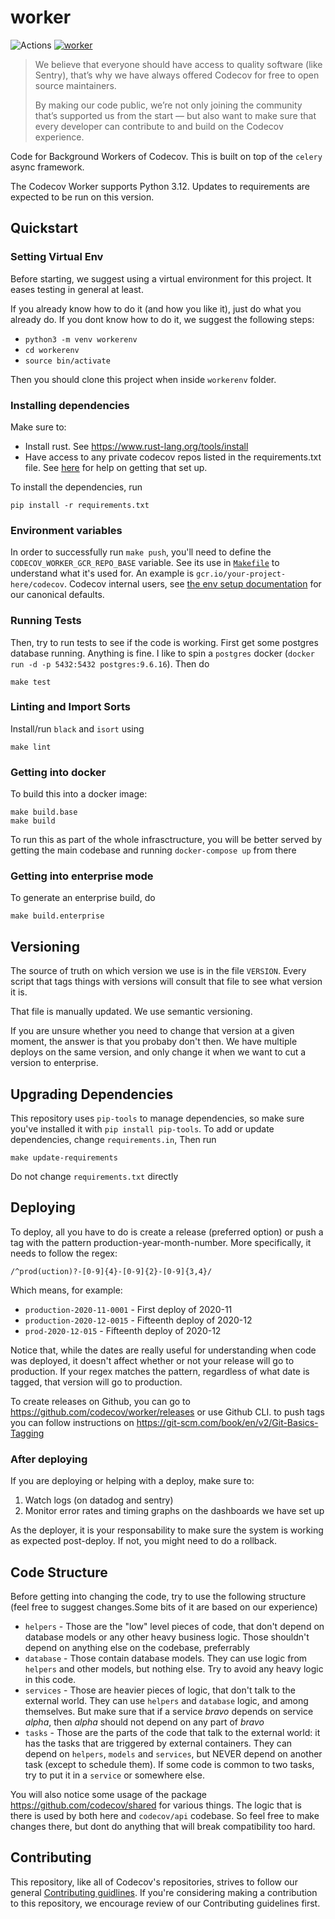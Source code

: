 # worker

![Actions](https://github.com/codecov/worker/actions/workflows/ci.yml/badge.svg)
[![worker](https://codecov.io/github/codecov/worker/coverage.svg?branch=master&token=BWTOrjBaE5)](https://codecov.io/github/codecov/worker)

> We believe that everyone should have access to quality software (like Sentry), that’s why we have always offered Codecov for free to open source maintainers.
>
> By making our code public, we’re not only joining the community that’s supported us from the start — but also want to make sure that every developer can contribute to and build on the Codecov experience.

Code for Background Workers of Codecov. This is built on top of the `celery` async framework.

The Codecov Worker supports Python 3.12. Updates to requirements are expected to be run on this version.

## Quickstart

### Setting Virtual Env

Before starting, we suggest using a virtual environment for this project. It eases testing in general at least.

If you already know how to do it (and how you like it), just do what you already do. If you dont know how to do it, we suggest the following steps:

- `python3 -m venv workerenv`
- `cd workerenv`
- `source bin/activate`

Then you should clone this project when inside `workerenv` folder.

### Installing dependencies

Make sure to:
- Install rust. See https://www.rust-lang.org/tools/install
- Have access to any private codecov repos listed in the requirements.txt file. See [here](https://codecovio.atlassian.net/wiki/spaces/ENG/pages/1270743045/Setup) for help on getting that set up.

To install the dependencies, run

```
pip install -r requirements.txt
```

### Environment variables

In order to successfully run `make push`, you'll need to define the `CODECOV_WORKER_GCR_REPO_BASE` variable. See its use in [`Makefile`](Makefile) to understand what it's used for. An example is `gcr.io/your-project-here/codecov`. Codecov internal users, see [the env setup documentation](https://www.notion.so/sentry/Environment-variables-for-building-pushing-Docker-images-locally-3159e90c5e6f4db4bfbde8800cdad2c0?pvs=4) for our canonical defaults.

### Running Tests

Then, try to run tests to see if the code is working. First get some postgres database running. Anything is fine. I like to spin a `postgres` docker (`docker run -d -p 5432:5432 postgres:9.6.16`). Then do

```
make test
```

### Linting and Import Sorts

Install/run `black` and `isort` using

```
make lint
```

### Getting into docker

To build this into a docker image:

```
make build.base
make build
```

To run this as part of the whole infrasctructure, you will be better served by getting the main codebase and running `docker-compose up` from there

### Getting into enterprise mode

To generate an enterprise build, do

```
make build.enterprise
```

## Versioning

The source of truth on which version we use is in the file `VERSION`. Every script that tags things with versions will consult that file to see what version it is.

That file is manually updated. We use semantic versioning.

If you are unsure whether you need to change that version at a given moment, the answer is that you probaby don't then. We have multiple deploys on the same version, and only change it when we want to cut a version to enterprise.

## Upgrading Dependencies

This repository uses `pip-tools` to manage dependencies, so make sure you've installed it with `pip install pip-tools`. To add or update dependencies, change `requirements.in`,  Then run

```
make update-requirements
```

Do not change `requirements.txt` directly

## Deploying

To deploy, all you have to do is create a release (preferred option) or push a tag with the pattern production-year-month-number. More specifically, it needs to follow the regex:

```
/^prod(uction)?-[0-9]{4}-[0-9]{2}-[0-9]{3,4}/
```

Which means, for example:

- `production-2020-11-0001` - First deploy of 2020-11
- `production-2020-12-0015` - Fifteenth deploy of 2020-12
- `prod-2020-12-015` - Fifteenth deploy of 2020-12

Notice that, while the dates are really useful for understanding when code was deployed, it doesn't affect whether or not your release will go to production. If your regex matches the pattern, regardless of what date is tagged, that version will go to production.

To create releases on Github, you can go to https://github.com/codecov/worker/releases or use Github CLI. to push tags you can follow instructions on https://git-scm.com/book/en/v2/Git-Basics-Tagging

### After deploying

If you are deploying or helping with a deploy, make sure to:

1. Watch logs (on datadog and sentry)
2. Monitor error rates and timing graphs on the dashboards we have set up

As the deployer, it is your responsability to make sure the system is working as expected post-deploy. If not, you might need to do a rollback.

## Code Structure

Before getting into changing the code, try to use the following structure (feel free to suggest changes.Some bits of it are based on our experience)

- `helpers` - Those are the "low" level pieces of code, that don't depend on database models or any other heavy business logic. Those shouldn't depend on anything else on the codebase, preferrably
- `database` - Those contain database models. They can use logic from `helpers` and other models, but nothing else. Try to avoid any heavy logic in this code.
- `services` - Those are heavier pieces of logic, that don't talk to the external world. They can use `helpers` and `database` logic, and among themselves. But make sure that if a service _bravo_ depends on service _alpha_, then _alpha_ should not depend on any part of _bravo_
- `tasks` - Those are the parts of the code that talk to the external world: it has the tasks that are triggered by external containers. They can depend on `helpers`, `models` and `services`, but NEVER depend on another task (except to schedule them). If some code is common to two tasks, try to put it in a `service` or somewhere else.

You will also notice some usage of the package https://github.com/codecov/shared for various things. The logic that is there is used by both here and `codecov/api` codebase. So feel free to make changes there, but dont do anything that will break compatibility too hard.

## Contributing

This repository, like all of Codecov's repositories, strives to follow our general [Contributing guidlines](https://github.com/codecov/contributing). If you're considering making a contribution to this repository, we encourage review of our Contributing guidelines first. 
